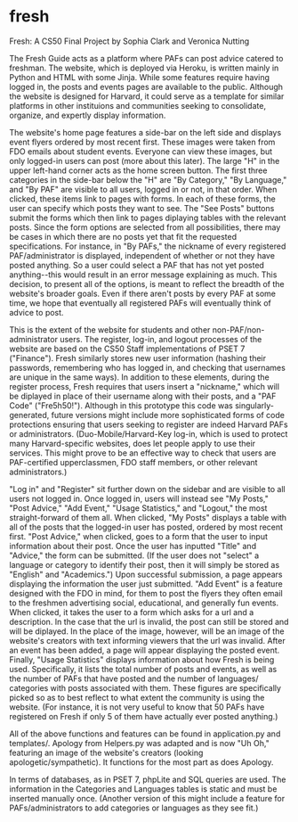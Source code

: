 # fresh
Fresh: A CS50 Final Project
by Sophia Clark and Veronica Nutting

The Fresh Guide acts as a platform where PAFs can post advice catered to freshman. The website, which is deployed via Heroku,
is written mainly in Python and HTML with some Jinja. While some features require having logged in, the posts and events pages
are available to the public. Although the website is designed for Harvard, it could serve as a template for similar platforms
in other instituions and communities seeking to consolidate, organize, and expertly display information.

The website's home page features a side-bar on the left side and displays event flyers ordered by most recent first. These images
were taken from FDO emails about student events. Everyone can view these images, but
only logged-in users can post (more about this later). The large "H" in the upper left-hand corner acts as the home screen button.
The first three categories in the side-bar below the "H" are "By Category," "By Language," and "By PAF" are visible to all users,
logged in or not, in that order. When clicked, these items link to pages with forms. In each of these forms, the user can specify
which posts they want to see. The "See Posts" buttons submit the forms which then link to pages diplaying tables with the relevant
posts. Since the form options are selected from all possibilities, there may be cases in which there are no posts yet that fit
the requested specifications. For instance, in "By PAFs," the nickname of every registered PAF/administrator is displayed, independent
of whether or not they have posted anything. So a user could select a PAF that has not yet posted anything--this would result in
an error message explaining as much. This decision, to present all of the options, is meant to reflect the breadth of the website's
broader goals. Even if there aren't posts by every PAF at some time, we hope that eventually all registered PAFs will eventually
think of advice to post.

This is the extent of the website for students and other non-PAF/non-administrator users. The register, log-in, and logout processes
of the website are based on the CS50 Staff implementations of PSET 7 ("Finance"). Fresh similarly stores new user information
(hashing their passwords, remembering who has logged in, and checking that usernames are unique in the same ways). In addition to
these elements, during the register process, Fresh requires that users insert a "nickname," which will be diplayed in place of their
username along with their posts, and a "PAF Code" ("Fre5h50!"). Although in this prototype this code was singularly-generated, future versions
might include more sophisticated forms of code protections ensuring that users seeking to register are indeed Harvard PAFs or
administrators. (Duo-Mobile/Harvard-Key log-in, which is used to protect many Harvard-specific websites, does let people apply to
use their services. This might prove to be an effective way to check that users are PAF-certified upperclassmen, FDO staff members,
or other relevant administrators.)

"Log in" and "Register" sit further down on the sidebar and are visible to all users not logged in. Once logged in, users will instead
see "My Posts," "Post Advice," "Add Event," "Usage Statistics," and "Logout," the most straight-forward of them all. When clicked,
"My Posts" displays a table with all of the posts that the logged-in user has posted, ordered by most recent first. "Post Advice,"
when clicked, goes to a form that the user to input information about their post. Once the user has inputted "Title" and "Advice,"
the form can be submitted. (If the user does not "select" a language or category to identify their post, then it will simply be
stored as "English" and "Academics.") Upon successful submission, a page appears displaying the information the user just submitted.
"Add Event" is a feature designed with the FDO in mind, for them to post the flyers they often email to the freshmen advertising
social, educational, and generally fun events. When clicked, it takes the user to a form which asks for a url and a description. In
the case that the url is invalid, the post can still be stored and will be diplayed. In the place of the image, however, will be
an image of the website's creators with text informing viewers that the url was invalid. After an event has been added, a page will
appear displaying the posted event. Finally, "Usage Statistics" displays information about how Fresh is being used. Specifically,
it lists the total number of posts and events, as well as the number of PAFs that have posted and the number of languages/
categories with posts associated with them. These figures are specifically picked so as to best reflect to what extent the community
is using the website. (For instance, it is not very useful to know that 50 PAFs have registered on Fresh if only 5 of them have
actually ever posted anything.)

All of the above functions and features can be found in application.py and templates/. Apology from Helpers.py was adapted and is now
"Uh Oh," featuring an image of the website's creators (looking apologetic/sympathetic). It functions for the most part as does
Apology.

In terms of databases, as in PSET 7, phpLite and SQL queries are used. The information in the Categories and Languages tables is
static and must be inserted manually once. (Another version of this might include a feature for PAFs/administrators to add categories
or languages as they see fit.)